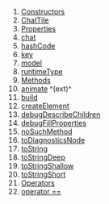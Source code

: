 1.  [Constructors](views_after_auth_screens_chat_direct_chats/ChatTile-class.html#constructors)
2.  [ChatTile](views_after_auth_screens_chat_direct_chats/ChatTile/ChatTile.html)
3.  [Properties](views_after_auth_screens_chat_direct_chats/ChatTile-class.html#instance-properties)
4.  [chat](views_after_auth_screens_chat_direct_chats/ChatTile/chat.html)
5.  [hashCode](https://api.flutter.dev/flutter/widgets/Widget/hashCode.html)
6.  [key](https://api.flutter.dev/flutter/widgets/Widget/key.html)
7.  [model](views_after_auth_screens_chat_direct_chats/ChatTile/model.html)
8.  [runtimeType](https://api.flutter.dev/flutter/dart-core/Object/runtimeType.html)
9.  [Methods](views_after_auth_screens_chat_direct_chats/ChatTile-class.html#instance-methods)
10. [animate](https://pub.dev/documentation/flutter_animate/4.5.0/flutter_animate/AnimateWidgetExtensions/animate.html)
    ^(ext)^
11. [build](views_after_auth_screens_chat_direct_chats/ChatTile/build.html)
12. [createElement](https://api.flutter.dev/flutter/widgets/StatelessWidget/createElement.html)
13. [debugDescribeChildren](https://api.flutter.dev/flutter/foundation/DiagnosticableTree/debugDescribeChildren.html)
14. [debugFillProperties](https://api.flutter.dev/flutter/widgets/Widget/debugFillProperties.html)
15. [noSuchMethod](https://api.flutter.dev/flutter/dart-core/Object/noSuchMethod.html)
16. [toDiagnosticsNode](https://api.flutter.dev/flutter/foundation/DiagnosticableTree/toDiagnosticsNode.html)
17. [toString](https://api.flutter.dev/flutter/foundation/Diagnosticable/toString.html)
18. [toStringDeep](https://api.flutter.dev/flutter/foundation/DiagnosticableTree/toStringDeep.html)
19. [toStringShallow](https://api.flutter.dev/flutter/foundation/DiagnosticableTree/toStringShallow.html)
20. [toStringShort](https://api.flutter.dev/flutter/widgets/Widget/toStringShort.html)
21. [Operators](views_after_auth_screens_chat_direct_chats/ChatTile-class.html#operators)
22. [operator
    ==](https://api.flutter.dev/flutter/widgets/Widget/operator_equals.html)
